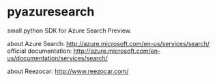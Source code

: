 pyazuresearch
=============
small python SDK for Azure Search Preview.



about Azure Search: http://azure.microsoft.com/en-us/services/search/
official documentation: http://azure.microsoft.com/en-us/documentation/services/search/


about Reezocar: http://www.reezocar.com/
